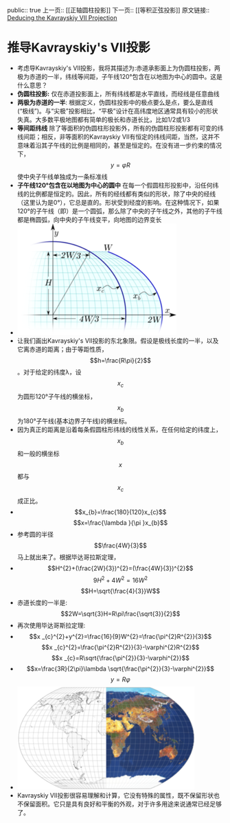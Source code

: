 public:: true
上一页:: [[正轴圆柱投影]]
下一页:: [[等积正弦投影]]
原文链接:: [Deducing the Kavrayskiy VII Projection](https://web.archive.org/web/20180701175437/http://www.progonos.com/furuti/MapProj/Normal/CartHow/HowKav7/howKav7.html)

# 推导Kavrayskiy's VII投影
- 考虑导Kavrayskiy's VII投影，我将其描述为:赤道承影面上为伪圆柱投影，两极为赤道的一半，纬线等间距，子午线120°包含在以地图为中心的圆中。这是什么意思？
- **伪圆柱投影:**
      仅在赤道投影面上，所有纬线都是水平直线，而经线是任意曲线
- **两极为赤道的一半**:
  根据定义，伪圆柱投影中的极点要么是点，要么是直线(“极线”)。与“尖极”投影相比，“平极”设计在高纬度地区通常具有较小的形状失真。大多数平极地图都有简单的极长和赤道长比，比如1/2或1/3
- **等间距纬线**
  除了等面积的伪圆柱形投影外，所有的伪圆柱形投影都有可变的纬线间距；相反，非等面积的Kavrayskiy VII有恒定的纬线间距，当然，这并不意味着沿其子午线的比例是相同的，甚至是恒定的。在没有进一步约束的情况下，$$y=\varphi R$$使中央子午线单独成为一条标准线
- **子午线120°包含在以地图为中心的圆中**
  在每一个假圆柱形投影中，沿任何纬线的比例都是恒定的。因此，所有的经线都有类似的形状，除了中央的经线（这里认为是0°），它总是直的。形状受到经度的影响。在这种情况下，如果120°的子午线（即）是一个圆弧，那么除了中央的子午线之外，其他的子午线都是椭圆弧，向中央的子午线变平，向地图的边界变长
- ![image.png](../assets/image_1623491472605_0.png)
- 让我们画出Kavrayskiy's VII投影的东北象限。假设是极线长度的一半，以及它离赤道的距离；由于等距性质，$$h=\frac{R\pi}{2}$$。对于给定的纬度λ，设 $$x _{c}$$为圆形120°子午线的横坐标，$$x _{b}$$为180°子午线(基本边界子午线)的横坐标。
- 因为真正的距离是沿着每条假圆柱形纬线的线性关系，在任何给定的纬度上，$$x _{b}$$和一般的横坐标$$x$$都与$$x _{c}$$成正比。
-
  $$x_{b}=\frac{180}{120}x_{c}$$
  $$x=\frac{\lambda }{\pi }x_{b}$$
- 参考圆的半径$$\frac{4W}{3}$$马上就出来了。根据毕达哥拉斯定理，
-
  $$H^{2}+(\frac{2W}{3})^{2}=(\frac{4W}{3})^{2}$$
  $$9H^{2}+4W^{2}=16W^{2}$$
  $$H=\sqrt{\frac{4}{3}}W$$
- 赤道长度的一半是:
  $$2W=\sqrt{3}H=R\pi\frac{\sqrt{3}}{2}$$
- 再次使用毕达哥斯拉定理:
-
  $$x _{c}^{2}+y^{2}=\frac{16}{9}W^{2}=\frac{\pi^{2}R^{2}}{3}$$
  $$x _{c}^{2}=\frac{\pi^{2}R^{2}}{3}-\varphi^{2}R^{2}$$
  $$x _{c}=R\sqrt{\frac{\pi^{2}}{3}-\varphi^{2}}$$
-
  $$x=\frac{3R}{2\pi}\lambda \sqrt{\frac{\pi^{2}}{3}-\varphi^{2}}$$
  $$y=R\varphi$$
- ![image.png](../assets/image_1623493188016_0.png)
- Kavrayskiy Ⅶ投影很容易理解和计算，它没有特殊的属性，既不保留形状也不保留面积。它只是具有良好和平衡的外观，对于许多用途来说通常已经足够了。